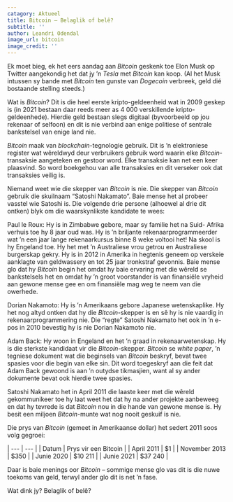 ```yaml
---
catagory: Aktueel
title: Bitcoin – Belaglik of belê?
subtitle: ''
author: Leandri Odendal
image_url: bitcoin
image_credit: ''
---
```


Ek moet bieg, ek het eers aandag aan _Bitcoin_ geskenk toe Elon Musk op Twitter aangekondig het dat jy ’n _Tesla_ met _Bitcoin_ kan koop. (Al het Musk intussen sy bande met _Bitcoin_ ten gunste van _Dogecoin_ verbreek, geld dié bostaande stelling steeds.)

Wat is _Bitcoin_? Dit is die heel eerste kripto-geldeenheid wat in 2009 geskep is (in 2021 bestaan daar reeds meer as 4 000 verskillende kripto-geldeenhede). Hierdie geld bestaan slegs digitaal (byvoorbeeld op jou rekenaar of selfoon) en dit is nie verbind aan enige politiese of sentrale bankstelsel van enige land nie.

_Bitcoin_ maak van _blockchain_-tegnologie gebruik. Dit is ’n elektroniese register wat wêreldwyd deur verbruikers gebruik word waarin elke _Bitcoin_-transaksie aangeteken en gestoor word. Elke transaksie kan net een keer plaasvind. So word boekgehou van alle transaksies en dit verseker ook dat transaksies veilig is.

Niemand weet wie die skepper van _Bitcoin_ is nie. Die skepper van _Bitcoin_ gebruik die skuilnaam “Satoshi Nakamato”. Baie mense het al probeer vasstel wie Satoshi is. Die volgende drie persone (alhoewel al drie dit ontken) blyk om die waarskynlikste kandidate te wees:

Paul le Roux: Hy is in Zimbabwe gebore, maar sy familie het na Suid- Afrika verhuis toe hy 8 jaar oud was. Hy is ’n briljante rekenaarprogrammeerder wat ’n een jaar lange rekenaarkursus binne 8 weke voltooi het! Na skool is hy Engeland toe. Hy het met ’n Australiese vrou getrou en Australiese burgerskap gekry. Hy is in 2012 in Amerika in hegtenis geneem op verskeie aanklagte van geldwassery en tot 25 jaar tronkstraf gevonnis. Baie mense glo dat hy _Bitcoin_ begin het omdat hy baie ervaring met die wêreld se bankstelsels het en omdat hy ’n groot voorstander is van finansiële vryheid aan gewone mense gee en om finansiële mag weg te neem van die owerhede.

Dorian Nakamoto: Hy is ’n Amerikaans gebore Japanese wetenskaplike. Hy het nog altyd ontken dat hy die _Bitcoin_-skepper is en sê hy is nie vaardig in rekenaarprogrammering nie. Die “regte” Satoshi Nakamato het ook in ’n e-pos in 2010 bevestig hy is nie Dorian Nakamoto nie.

Adam Back: Hy woon in Engeland en het ’n graad in rekenaarwetenskap. Hy is die sterkste kandidaat vir die _Bitcoin_-skepper. _Bitcoin_ se _white paper_, ’n tegniese dokument wat die beginsels van _Bitcoin_ beskryf, bevat twee spasies voor die begin van elke sin. Dit word toegeskryf aan die feit dat Adam Back gewoond is aan ’n outydse tikmasjien, want al sy ander dokumente bevat ook hierdie twee spasies.

Satoshi Nakamato het in April 2011 die laaste keer met die wêreld gekommunikeer toe hy laat weet het dat hy na ander projekte aanbeweeg en dat hy tevrede is dat _Bitcoin_ nou in die hande van gewone mense is. Hy besit een miljoen _Bitcoin_-munte wat nog nooit geskuif is nie.

Die prys van _Bitcoin_ (gemeet in Amerikaanse dollar) het sedert 2011 soos volg gegroei:

| --- | --- |
| Datum | Prys vir een Bitcoin |
| April 2011 | $1 |
| November 2013 | $350 |
| Junie 2020 | $10 211 |
| Junie 2021 | $37 240 |

Daar is baie menings oor _Bitcoin_ – sommige mense glo vas dit is die nuwe toekoms van geld, terwyl ander glo dit is net ’n fase.

Wat dink jy? Belaglik of belê?
